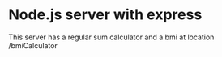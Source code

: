 # Node.js server with express
 This server has a regular sum calculator and a bmi at location /bmiCalculator
